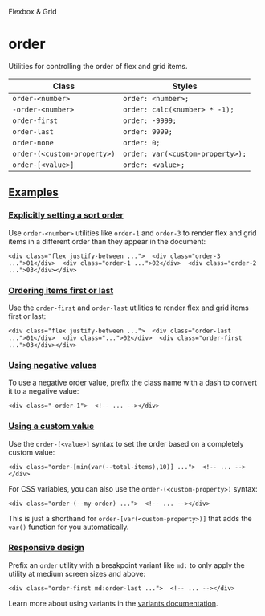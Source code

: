 Flexbox & Grid

# order

Utilities for controlling the order of flex and grid items.

| Class                       | Styles                           |
| --------------------------- | -------------------------------- |
| `order-<number>`            | `order: <number>;`               |
| `-order-<number>`           | `order: calc(<number> * -1);`    |
| `order-first`               | `order: -9999;`                  |
| `order-last`                | `order: 9999;`                   |
| `order-none`                | `order: 0;`                      |
| `order-(<custom-property>)` | `order: var(<custom-property>);` |
| `order-[<value>]`           | `order: <value>;`                |

## [Examples](#examples)

### [Explicitly setting a sort order](#explicitly-setting-a-sort-order)

Use `order-<number>` utilities like `order-1` and `order-3` to render flex and grid items in a different order than they appear in the document:

```
<div class="flex justify-between ...">  <div class="order-3 ...">01</div>  <div class="order-1 ...">02</div>  <div class="order-2 ...">03</div></div>
```

### [Ordering items first or last](#ordering-items-first-or-last)

Use the `order-first` and `order-last` utilities to render flex and grid items first or last:

```
<div class="flex justify-between ...">  <div class="order-last ...">01</div>  <div class="...">02</div>  <div class="order-first ...">03</div></div>
```

### [Using negative values](#using-negative-values)

To use a negative order value, prefix the class name with a dash to convert it to a negative value:

```
<div class="-order-1">  <!-- ... --></div>
```

### [Using a custom value](#using-a-custom-value)

Use the `order-[<value>]` syntax to set the order based on a completely custom value:

```
<div class="order-[min(var(--total-items),10)] ...">  <!-- ... --></div>
```

For CSS variables, you can also use the `order-(<custom-property>)` syntax:

```
<div class="order-(--my-order) ...">  <!-- ... --></div>
```

This is just a shorthand for `order-[var(<custom-property>)]` that adds the `var()` function for you automatically.

### [Responsive design](#responsive-design)

Prefix an `order` utility with a breakpoint variant like `md:` to only apply the utility at medium screen sizes and above:

```
<div class="order-first md:order-last ...">  <!-- ... --></div>
```

Learn more about using variants in the [variants documentation](/docs/hover-focus-and-other-states).
